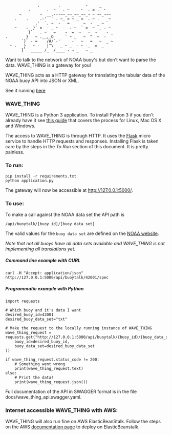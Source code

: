                   .        .           -     _
              .       .  ~   . ~  -  ~  . = .  ~
          ~        ~  __.---~~_~~_~~_~~_~ ~ ~~_~~~
        .    .     .-'  ` . ~_ = ~ _ =  . ~ .    ~
                 .'  `. ~  -   =      ~  -  _ ~ `
        ~    .  }` =  - _ ~  -  . ~  ` =  ~  _ . ~
              }`   . ~   =    ~  =  ~   -  ~    - _
    .        }   ~ .__,_O     ` ~ _   ~  ^  ~  -   
           `}` - =    /#/`-'     -   ~   =   ~  _ ~
      ~ .   }   ~ -   |^\   _ ~ _  - ~ -_  =  _  
           }`  _____ /_  /____ - ~ _   ~ _ 


Want to talk to the network of NOAA buoy's but don't want to parse the data. WAVE_THING is a gateway for you!

WAVE_THING acts as a HTTP gateway for translating the tabular data of the NOAA buoy API into JSON or XML. 

See it running [here](http://wavething.chalkfarm.org)

### WAVE_THING
WAVE_THING is a Python 3 application. To install Pyhton 3 if you don't already have it see [this guide](http://docs.python-guide.org/en/latest/starting/installation/) that covers the process for Linux, Mac OS X and Windows.

The access to WAVE_THING is through HTTP. It uses the [Flask](http://flask.pocoo.org/docs/0.12/) micro service to handle HTTP requests and responses. Installing Flask is taken care by the steps in the _To Run_ section of this document. It is pretty painless.

### To run:
```
pip install -r requirements.txt
python application.py
```

The gateway will now be accessible at http://127.0.0.1:5000/.

### To use:


To make a call against the NOAA data set the API path is 

```
/api/buoytalk/[buoy id]/[buoy data set]
```

The valid values for the `buoy data set` are defined on the [NOAA website](http://www.ndbc.noaa.gov/rt_data_access.shtml). 

_Note that not all buoys have all data sets available and WAVE_THING is not implementing all translations yet._

##### Command line example with CURL
```angular2html
curl -H "Accept: application/json"  http://127.0.0.1:5000/api/buoytalk/42001/spec
```

##### Programmatic example with Python 
```
import requests

# Which buoy and it's data I want
desired_buoy_id=42001
desired_buoy_data_set="txt"

# Make the request to the locally running instance of WAVE_THING
wave_thing_request = requests.get("http://127.0.0.1:5000/api/buoytalk/{buoy_id}/{buoy_data_set}".format(
    buoy_id=desired_buoy_id,
    buoy_data_set=desired_buoy_data_set
))

if wave_thing_request.status_code != 200:
    # Something went wrong
    print(wave_thing_request.text)
else:
    # Print the data!
    print(wave_thing_request.json())
```

Full documentation of the API in SWAGGER format is in the file docs/wave_thing_api.swagger.yaml. 

### Internet accessible WAVE_THING with AWS:

WAVE_THING will also run fine on AWS ElasticBeanStalk. Follow the steps on the AWS [documentation page](https://docs.aws.amazon.com/elasticbeanstalk/latest/dg/create-deploy-python-flask.html) to deploy on ElasticBeanstalk.
